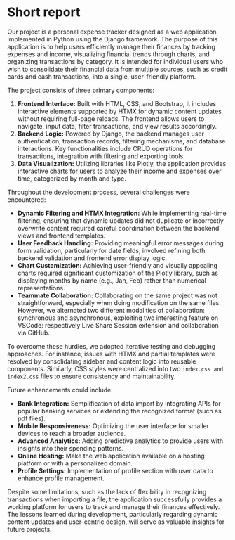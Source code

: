# Short report

Our project is a personal expense tracker designed as a web application implemented in Python using the Django framework. The purpose of this application is to help users efficiently manage their finances by tracking expenses and income, visualizing financial trends through charts, and organizing transactions by category. It is intended for individual users who wish to consolidate their financial data from multiple sources, such as credit cards and cash transactions, into a single, user-friendly platform.

The project consists of three primary components:
1. **Frontend Interface:** Built with HTML, CSS, and Bootstrap, it includes interactive elements supported by HTMX for dynamic content updates without requiring full-page reloads. The frontend allows users to navigate, input data, filter transactions, and view results accordingly.
2. **Backend Logic:** Powered by Django, the backend manages user authentication, transaction records, filtering mechanisms, and database interactions. Key functionalities include CRUD operations for transactions, integration with filtering and exporting tools.
3. **Data Visualization:** Utilizing libraries like Plotly, the application provides interactive charts for users to analyze their income and expenses over time, categorized by month and type.

Throughout the development process, several challenges were encountered:
- **Dynamic Filtering and HTMX Integration:** While implementing real-time filtering, ensuring that dynamic updates did not duplicate or incorrectly overwrite content required careful coordination between the backend views and frontend templates.
- **User Feedback Handling:** Providing meaningful error messages during form validation, particularly for date fields, involved refining both backend validation and frontend error display logic.
- **Chart Customization:** Achieving user-friendly and visually appealing charts required significant customization of the Plotly library, such as displaying months by name (e.g., Jan, Feb) rather than numerical representations.
- **Teammate Collaboration:** Collaborating on the same project was not straightforward, especially when doing modification on the same files. However, we alternated two different modalities of collaboration: synchronous and asynchronous, exploiting two interesting feature on VSCode: respectively Live Share Session extension and collaboration via GitHub.

To overcome these hurdles, we adopted iterative testing and debugging approaches. For instance, issues with HTMX and partial templates were resolved by consolidating sidebar and content logic into reusable components. Similarly, CSS styles were centralized into two `index.css and index2.css` files to ensure consistency and maintainability.

Future enhancements could include:
- **Bank Integration:** Semplification of data import by integrating APIs for popular banking services or extending the recognized format (such as pdf files).
- **Mobile Responsiveness:** Optimizing the user interface for smaller devices to reach a broader audience.
- **Advanced Analytics:** Adding predictive analytics to provide users with insights into their spending patterns.
- **Online Hosting:** Make the web application available on a hosting platform or with a personalized domain.
- **Profile Settings:** Implementation of profile section with user data to enhance profile management.

Despite some limitations, such as the lack of flexibility in recognizing transactions when importing a file, the application successfully provides a working platform for users to track and manage their finances effectively. The lessons learned during development, particularly regarding dynamic content updates and user-centric design, will serve as valuable insights for future projects.

